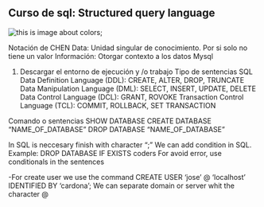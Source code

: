 ## Curso de sql: Structured query language
![this is image about colors](https://www.pexels.com/photo/pink-and-yellow-wallpaper-1170576/);

Notación de CHEN
Data: Unidad singular de conocimiento. Por si solo no tiene un valor 
Información: Otorgar contexto a los datos
Mysql
1.	Descargar el entorno de ejecución y /o trabajo
Tipo de sentencias SQL	
Data Definition Language (DDL): CREATE, ALTER, DROP, TRUNCATE
Data Manipulation Language (DML): SELECT, INSERT, UPDATE, DELETE
Data Control Language (DCL): GRANT, ROVOKE
Transaction Control Language (TCL): COMMIT, ROLLBACK, SET TRANSACTION

Comando o sentencias
SHOW DATABASE 
CREATE DATABASE “NAME_OF_DATABASE”
DROP DATABASE “NAME_OF_DATABASE”

In SQL is neccesary finish with character “;”
We can add condition in SQL. 
Example:
DROP DATABASE IF EXISTS coders
For avoid error, use conditionals in the sentences 

-For create user we use the command 
CREATE USER ‘jose’ @ ‘localhost’ IDENTIFIED BY ‘cardona’;
We can separate domain or server whit the character @

